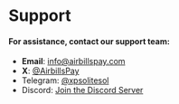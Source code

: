 # Support

#### **For assistance, contact our support team:**

* **Email**: [info@airbillspay.com](mailto:info@airbillspay.com)
* **X**: [@AirbillsPay](https://x.com/airbillspay)
* Telegram: [@xpsolitesol](https://t.me/xpsolitesol)
* Discord: [Join the Discord Server](https://discord.gg/3G5RjaS3pg)
